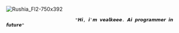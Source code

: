 ![Rushia_FI2-750x392](https://github.com/Vealkeee/Vealkeee/assets/154665608/0e55fe8e-03d4-4c3c-b64c-af1598ac4f1e)

                              ❝𝙃𝙞, 𝙞'𝙢 𝙫𝙚𝙖𝙡𝙠𝙚𝙚𝙚. 𝘼𝙞 𝙥𝙧𝙤𝙜𝙧𝙖𝙢𝙢𝙚𝙧 𝙞𝙣 𝙛𝙪𝙩𝙪𝙧𝙚❝
